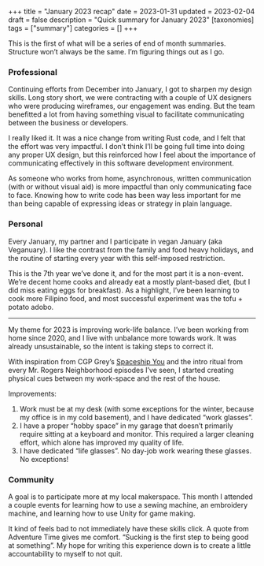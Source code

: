+++
title = "January 2023 recap"
date = 2023-01-31
updated = 2023-02-04
draft = false 
description = "Quick summary for January 2023"
[taxonomies]
tags = ["summary"]
categories = []
+++

This is the first of what will be a series of end of month summaries. Structure won’t always be the same. I’m figuring things out as I go.

### Professional

Continuing efforts from December into January, I got to sharpen my design skills. Long story short, we were contracting with a couple of UX designers who were producing wireframes, our engagement was ending. But the team benefitted a lot from having something visual to facilitate communicating between the business or developers. 

I really liked it. It was a nice change from writing Rust code, and I felt that the effort was very impactful. I don’t think I’ll be going full time into doing any proper UX design, but this reinforced how I feel about the importance of communicating effectively in this software development environment.

As someone who works from home, asynchronous, written communication (with or without visual aid) is more impactful than only communicating face to face. Knowing how to write code has been way less important for me than being capable of expressing ideas or strategy in plain language.

### Personal

Every January, my partner and I participate in vegan January (aka Veganuary). I like the contrast from the family and food heavy holidays, and the routine of starting every year with this self-imposed restriction. 

This is the 7th year we’ve done it, and for the most part it is a non-event. We’re decent home cooks and already eat a mostly plant-based diet, (but I did miss eating eggs for breakfast). As a highlight, I’ve been learning to cook more Filipino food, and most successful experiment was the tofu + potato adobo.

---

My theme for 2023 is improving work-life balance. I’ve been working from home since 2020, and I live with unbalance more towards work. It was already unsustainable, so the intent is taking steps to correct it.

With inspiration from CGP Grey’s [Spaceship You](https://www.youtube.com/watch?v=snAhsXyO3Ck) and the intro ritual from every Mr. Rogers Neighborhood episodes I’ve seen, I started creating physical cues between my work-space and the rest of the house.

Improvements:

1. Work must be at my desk (with some exceptions for the winter, because my office is in my cold basement), and I have dedicated “work glasses”.
2. I have a proper “hobby space” in my garage that doesn’t primarily require sitting at a keyboard and monitor. This required a larger cleaning effort, which alone has improved my quality of life.
3. I have dedicated “life glasses”. No day-job work wearing these glasses. No exceptions!

### Community

A goal is to participate more at my local makerspace. This month I attended a couple events for learning how to use a sewing machine, an embroidery machine, and learning how to use Unity for game making.

It kind of feels bad to not immediately have these skills click. A quote from Adventure Time gives me comfort. “Sucking is the first step to being good at something”. My hope for writing this experience down is to create a little accountability to myself to not quit.